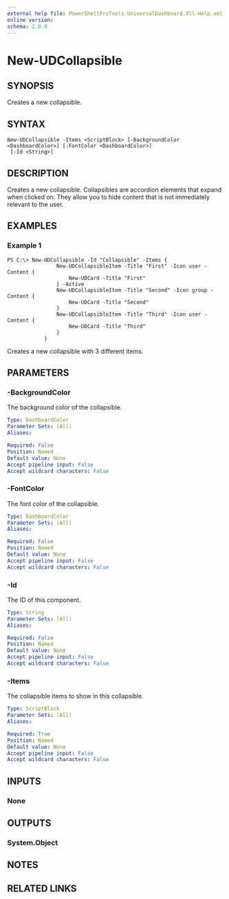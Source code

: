 ```yaml
---
external help file: PowerShellProTools.UniversalDashboard.dll-Help.xml
online version: 
schema: 2.0.0
---
```


# New-UDCollapsible

## SYNOPSIS
Creates a new collapsible. 

## SYNTAX

```
New-UDCollapsible -Items <ScriptBlock> [-BackgroundColor <DashboardColor>] [-FontColor <DashboardColor>]
 [-Id <String>]
```

## DESCRIPTION
Creates a new collapsible. Collapsibles are accordion elements that expand when clicked on. They allow you to hide content that is not immediately relevant to the user.

## EXAMPLES

### Example 1
```
PS C:\> New-UDCollapsible -Id "Collapsible" -Items {
                New-UDCollapsibleItem -Title "First" -Icon user -Content {
                    New-UDCard -Title "First"
                } -Active
                New-UDCollapsibleItem -Title "Second" -Icon group -Content {
                    New-UDCard -Title "Second"
                }
                New-UDCollapsibleItem -Title "Third" -Icon user -Content {
                    New-UDCard -Title "Third"
                }
            }
```
Creates a new collapsible with 3 different items. 

## PARAMETERS

### -BackgroundColor
The background color of the collapsible.

```yaml
Type: DashboardColor
Parameter Sets: (All)
Aliases: 

Required: False
Position: Named
Default value: None
Accept pipeline input: False
Accept wildcard characters: False
```

### -FontColor
The font color of the collapsible.

```yaml
Type: DashboardColor
Parameter Sets: (All)
Aliases: 

Required: False
Position: Named
Default value: None
Accept pipeline input: False
Accept wildcard characters: False
```

### -Id
The ID of this component.

```yaml
Type: String
Parameter Sets: (All)
Aliases: 

Required: False
Position: Named
Default value: None
Accept pipeline input: False
Accept wildcard characters: False
```

### -Items
The collapsible items to show in this collapsible.

```yaml
Type: ScriptBlock
Parameter Sets: (All)
Aliases: 

Required: True
Position: Named
Default value: None
Accept pipeline input: False
Accept wildcard characters: False
```

## INPUTS

### None


## OUTPUTS

### System.Object

## NOTES

## RELATED LINKS

